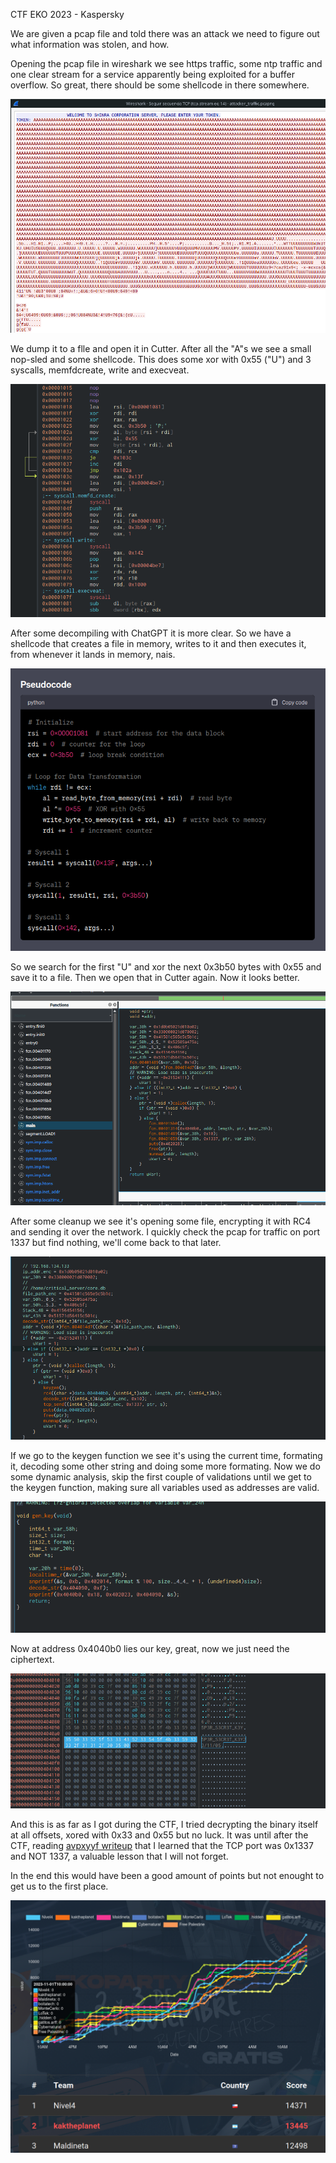 CTF EKO 2023 - Kaspersky 

We are given a pcap file and told there was an attack we need to figure out what information was stolen, and how.

Opening the pcap file in wireshark we see https traffic, some ntp traffic and one clear stream for a service apparently being exploited for a buffer overflow.
So great, there should be some shellcode in there somewhere.

![PCAP Buffer Overflow exploitation.](https://github.com/sudoaza/CTF_writeups/blob/main/img/eko23/bof_payload.png?raw=true)


We dump it to a flle and open it in Cutter. After all the "A"s we see a small nop-sled and some shellcode. This does some xor with 0x55 ("U") and 3 syscalls, memfdcreate, write and execveat.

![Assembly of the dropper.](https://github.com/sudoaza/CTF_writeups/blob/main/img/eko23/dropper_asm.png?raw=true)

After some decompiling with ChatGPT it is more clear. So we have a shellcode that creates a file in memory, writes to it and then executes it, from whenever it lands in memory, nais.

![Dropper decompiled with help of ChatGPT.](https://github.com/sudoaza/CTF_writeups/blob/main/img/eko23/dropper_pseudo.png?raw=true)

So we search for the first "U" and xor the next 0x3b50 bytes with 0x55 and save it to a file. Then we open that in Cutter again. Now it looks better.

![Unpacked, dropped binary.](https://github.com/sudoaza/CTF_writeups/blob/main/img/eko23/unpacked.png?raw=true)

After some cleanup we see it's opening some file, encrypting it with RC4 and sending it over the network. I quickly check the pcap for traffic on port 1337 but find nothing, we'll come back to that later.

![After renaming the functions the main functionality is clear.](https://github.com/sudoaza/CTF_writeups/blob/main/img/eko23/unpacked_clean.png?raw=true)

If we go to the keygen function we see it's using the current time, formating it, decoding some other string and doing some more formating. Now we do some dynamic analysis, skip the first couple of validations until we get to the keygen function, making sure all variables used as addresses are valid.

![Keygen function.](https://github.com/sudoaza/CTF_writeups/blob/main/img/eko23/genkey.png?raw=true)

Now at address 0x4040b0 lies our key, great, now we just need the ciphertext.

![Key format, we can brutforce the date or get it from the pcap.](https://github.com/sudoaza/CTF_writeups/blob/main/img/eko23/key.png?raw=true)

And this is as far as I got during the CTF, I tried decrypting the binary itself at all offsets, xored with 0x33 and 0x55 but no luck. It was until after the CTF, reading [avpxyyf writeup](https://avpxyyf-sec.blogspot.com/2023/11/kaspersky-writeup-ekoparty2023.html) that I learned that the TCP port was 0x1337 and NOT 1337, a valuable lesson that I will not forget.


In the end this would have been a good amount of points but not enought to get us to the first place.

![D](https://github.com/sudoaza/CTF_writeups/blob/main/img/eko23/eko23.png?raw=true)